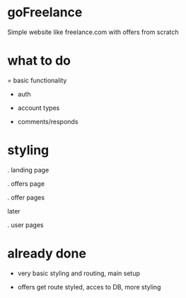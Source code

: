 # goFreelance
Simple website like freelance.com with offers from scratch

# what to do
= basic functionality

- auth
- account types

- comments/responds

# styling

. landing page

. offers page 

. offer pages




later

. user pages



# already done
- very basic styling and routing, main setup

- offers get route styled, acces to DB, more styling